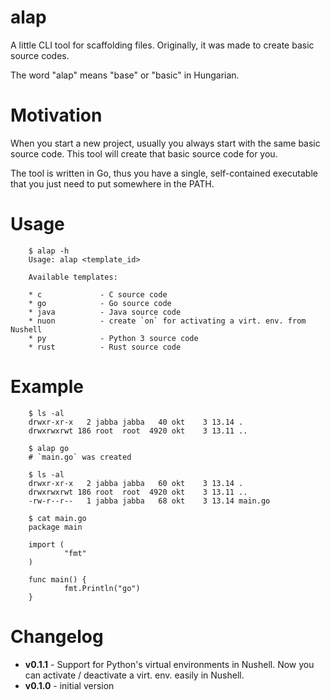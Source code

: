 # alap

A little CLI tool for scaffolding files. Originally,
it was made to create basic source codes.

The word "alap" means "base" or "basic" in Hungarian.

# Motivation

When you start a new project, usually you always start
with the same basic source code. This tool will create
that basic source code for you.

The tool is written in Go, thus you have a single,
self-contained executable that you just need to put
somewhere in the PATH.

# Usage

        $ alap -h
        Usage: alap <template_id>

        Available templates:

        * c             - C source code
        * go            - Go source code
        * java          - Java source code
        * nuon          - create `on` for activating a virt. env. from Nushell
        * py            - Python 3 source code
        * rust          - Rust source code

# Example

        $ ls -al
        drwxr-xr-x   2 jabba jabba   40 okt    3 13.14 .
        drwxrwxrwt 186 root  root  4920 okt    3 13.11 ..

        $ alap go
        # `main.go` was created

        $ ls -al
        drwxr-xr-x   2 jabba jabba   60 okt    3 13.14 .
        drwxrwxrwt 186 root  root  4920 okt    3 13.11 ..
        -rw-r--r--   1 jabba jabba   68 okt    3 13.14 main.go

        $ cat main.go
        package main

        import (
                "fmt"
        )

        func main() {
                fmt.Println("go")
        }

# Changelog

* **v0.1.1** - Support for Python's virtual environments in Nushell. Now
you can activate / deactivate a virt. env. easily in Nushell.
* **v0.1.0** - initial version
